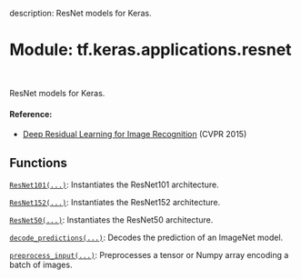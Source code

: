 description: ResNet models for Keras.

<div itemscope itemtype="http://developers.google.com/ReferenceObject">
<meta itemprop="name" content="tf.keras.applications.resnet" />
<meta itemprop="path" content="Stable" />
</div>

# Module: tf.keras.applications.resnet

<!-- Insert buttons and diff -->

<table class="tfo-notebook-buttons tfo-api nocontent" align="left">

</table>



ResNet models for Keras.



#### Reference:

- [Deep Residual Learning for Image Recognition](
    https://arxiv.org/abs/1512.03385) (CVPR 2015)


## Functions

[`ResNet101(...)`](../../../tf/keras/applications/ResNet101.md): Instantiates the ResNet101 architecture.

[`ResNet152(...)`](../../../tf/keras/applications/ResNet152.md): Instantiates the ResNet152 architecture.

[`ResNet50(...)`](../../../tf/keras/applications/ResNet50.md): Instantiates the ResNet50 architecture.

[`decode_predictions(...)`](../../../tf/keras/applications/resnet/decode_predictions.md): Decodes the prediction of an ImageNet model.

[`preprocess_input(...)`](../../../tf/keras/applications/resnet/preprocess_input.md): Preprocesses a tensor or Numpy array encoding a batch of images.

